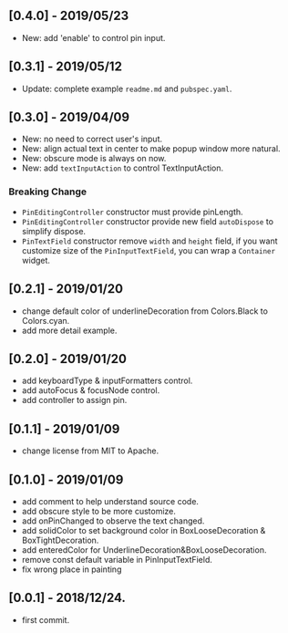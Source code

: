 ## [0.4.0] - 2019/05/23
* New: add 'enable' to control pin input.

## [0.3.1] - 2019/05/12
* Update: complete example `readme.md` and `pubspec.yaml`.

## [0.3.0] - 2019/04/09

* New: no need to correct user's input.
* New: align actual text in center to make popup window more natural.
* New: obscure mode is always on now.
* New: add `textInputAction` to control TextInputAction.

### Breaking Change
- `PinEditingController` constructor must provide pinLength.
- `PinEditingController` constructor provide new field `autoDispose` to simplify dispose.
- `PinTextField` constructor remove `width` and `height` field, if you want customize size of the `PinInputTextField`, you can wrap a `Container` widget.

## [0.2.1] - 2019/01/20

* change default color of underlineDecoration from Colors.Black to Colors.cyan.
* add more detail example. 

## [0.2.0] - 2019/01/20

* add keyboardType & inputFormatters control.
* add autoFocus & focusNode control.
* add controller to assign pin.

## [0.1.1] - 2019/01/09

* change license from MIT to Apache.

## [0.1.0] - 2019/01/09

* add comment to help understand source code.
* add obscure style to be more customize.
* add onPinChanged to observe the text changed.
* add solidColor to set background color in BoxLooseDecoration & BoxTightDecoration.
* add enteredColor for UnderlineDecoration&BoxLooseDecoration.
* remove const default variable in PinInputTextField.
* fix wrong place in painting

## [0.0.1] - 2018/12/24.

* first commit.